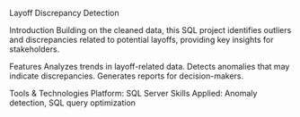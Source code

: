 Layoff Discrepancy Detection

Introduction
Building on the cleaned data, this SQL project identifies outliers and discrepancies related to potential layoffs, providing key insights for stakeholders.

Features
  Analyzes trends in layoff-related data.
  Detects anomalies that may indicate discrepancies.
  Generates reports for decision-makers.

Tools & Technologies
  Platform: SQL Server
  Skills Applied: Anomaly detection, SQL query optimization
